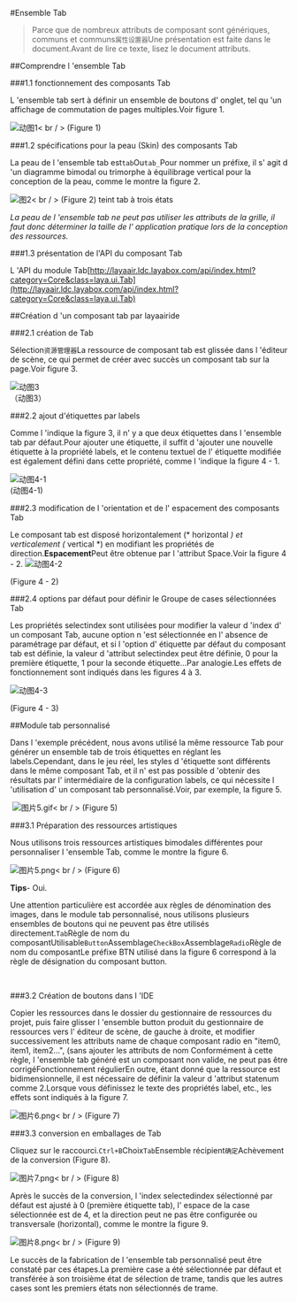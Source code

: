 #Ensemble Tab

> Parce que de nombreux attributs de composant sont génériques, communs et communs`属性设置器`Une présentation est faite dans le document.Avant de lire ce texte, lisez le document attributs.

##Comprendre l 'ensemble Tab

###1.1 fonctionnement des composants Tab

L 'ensemble tab sert à définir un ensemble de boutons d' onglet, tel qu 'un affichage de commutation de pages multiples.Voir figure 1.

![动图1](img/1.gif)< br / > (Figure 1)

###1.2 spécifications pour la peau (Skin) des composants Tab

La peau de l 'ensemble tab est`tab`Ou`tab_`Pour nommer un préfixe, il s' agit d 'un diagramme bimodal ou trimorphe à équilibrage vertical pour la conception de la peau, comme le montre la figure 2.

![图2](img/2.png)< br / > (Figure 2) teint tab à trois états

*La peau de l 'ensemble tab ne peut pas utiliser les attributs de la grille, il faut donc déterminer la taille de l' application pratique lors de la conception des ressources.*

###1.3 présentation de l'API du composant Tab

L 'API du module Tab[http://layaair.ldc.layabox.com/api/index.html?category=Core&class=laya.ui.Tab](http://layaair.ldc.layabox.com/api/index.html?category=Core&class=laya.ui.Tab)



##Création d 'un composant tab par layaairide

###2.1 création de Tab


Sélection`资源管理器`La ressource de composant tab est glissée dans l 'éditeur de scène, ce qui permet de créer avec succès un composant tab sur la page.Voir figure 3.

​![动图3](img/3.gif)<br/>（动图3）







###2.2 ajout d'étiquettes par labels

Comme l 'indique la figure 3, il n' y a que deux étiquettes dans l 'ensemble tab par défaut.Pour ajouter une étiquette, il suffit d 'ajouter une nouvelle étiquette à la propriété labels, et le contenu textuel de l' étiquette modifiée est également défini dans cette propriété, comme l 'indique la figure 4 - 1.

![动图4-1](img/4-1.gif) <br />(动图4-1)







###2.3 modification de l 'orientation et de l' espacement des composants Tab

Le composant tab est disposé horizontalement (* horizontal *) et verticalement (* vertical *) en modifiant les propriétés de direction.**Espacement**Peut être obtenue par l 'attribut Space.Voir la figure 4 - 2.
![动图4-2](img/4-2.gif) 

(Figure 4 - 2)

###2.4 options par défaut pour définir le Groupe de cases sélectionnées Tab

Les propriétés selectindex sont utilisées pour modifier la valeur d 'index d' un composant Tab, aucune option n 'est sélectionnée en l' absence de paramétrage par défaut, et si l 'option d' étiquette par défaut du composant tab est définie, la valeur d 'attribut selectindex peut être définie, 0 pour la première étiquette, 1 pour la seconde étiquette...Par analogie.Les effets de fonctionnement sont indiqués dans les figures 4 à 3.

![动图4-3](img/4-3.gif) 

(Figure 4 - 3)



##Module tab personnalisé

Dans l 'exemple précédent, nous avons utilisé la même ressource Tab pour générer un ensemble tab de trois étiquettes en réglant les labels.Cependant, dans le jeu réel, les styles d 'étiquette sont différents dans le même composant Tab, et il n' est pas possible d 'obtenir des résultats par l' intermédiaire de la configuration labels, ce qui nécessite l 'utilisation d' un composant tab personnalisé.Voir, par exemple, la figure 5.



​	![图片5.gif](img/5.gif)< br / > (Figure 5)



###3.1 Préparation des ressources artistiques

Nous utilisons trois ressources artistiques bimodales différentes pour personnaliser l 'ensemble Tab, comme le montre la figure 6.



 ![图片5.png](img/6.png)< br / > (Figure 6)

**Tips**- Oui.

Une attention particulière est accordée aux règles de dénomination des images, dans le module tab personnalisé, nous utilisons plusieurs ensembles de boutons qui ne peuvent pas être utilisés directement.`Tab`Règle de nom du composantUtilisable`Button`Assemblage`CheckBox`Assemblage`Radio`Règle de nom du composantLe préfixe BTN utilisé dans la figure 6 correspond à la règle de désignation du composant button.

​

###3.2 Création de boutons dans l 'IDE

Copier les ressources dans le dossier du gestionnaire de ressources du projet, puis faire glisser l 'ensemble button produit du gestionnaire de ressources vers l' éditeur de scène, de gauche à droite, et modifier successivement les attributs name de chaque composant radio en "item0, item1, item2...", (sans ajouter les attributs de nom Conformément à cette règle, l 'ensemble tab généré est un composant non valide, ne peut pas être corrigéFonctionnement régulierEn outre, étant donné que la ressource est bidimensionnelle, il est nécessaire de définir la valeur d 'attribut statenum comme 2.Lorsque vous définissez le texte des propriétés label, etc., les effets sont indiqués à la figure 7.

![图片6.png](img/7.png)< br / > (Figure 7)



###3.3 conversion en emballages de Tab

Cliquez sur le raccourci.`Ctrl+B`Choix`Tab`Ensemble récipient`确定`Achèvement de la conversion (Figure 8).

​![图片7.png](img/8.png)< br / > (Figure 8)



Après le succès de la conversion, l 'index selectedindex sélectionné par défaut est ajusté à 0 (première étiquette tab), l' espace de la case sélectionnée est de 4, et la direction peut ne pas être configurée ou transversale (horizontal), comme le montre la figure 9.

​![图片8.png](img/9.png)< br / > (Figure 9)

Le succès de la fabrication de l 'ensemble tab personnalisé peut être constaté par ces étapes.La première case a été sélectionnée par défaut et transférée à son troisième état de sélection de trame, tandis que les autres cases sont les premiers états non sélectionnés de trame.





